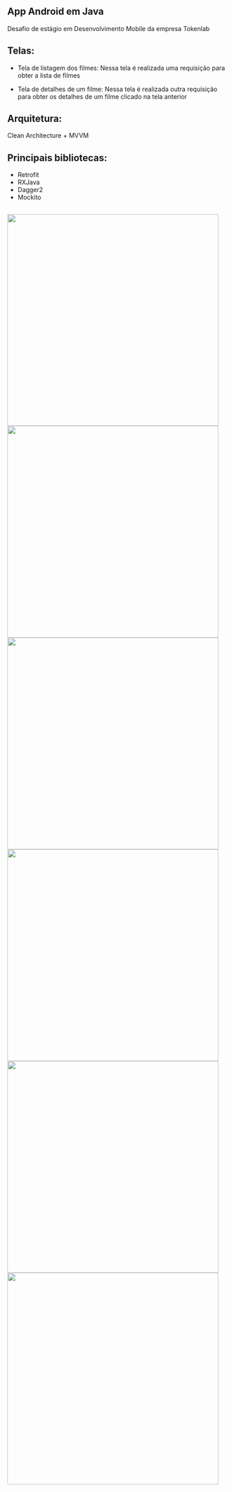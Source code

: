 ## App Android em Java

Desafio de estágio em Desenvolvimento Mobile da empresa Tokenlab

## Telas:

- Tela de listagem dos filmes: Nessa tela é realizada uma requisição para obter a lista de filmes

- Tela de detalhes de um filme: Nessa tela é realizada outra requisição para obter os detalhes de um
  filme clicado na tela anterior

## Arquitetura:

Clean Architecture + MVVM

## Principais bibliotecas:

- Retrofit
- RXJava
- Dagger2
- Mockito

##

<img height="480px" src="images_read_me/image1.jpeg"> <img height="480px" src="images_read_me/image2.jpeg"> <img height="480px" src="images_read_me/image3.jpeg"> <img height="480px" src="images_read_me/image4.jpeg"> <img height="480px" src="images_read_me/image5.jpeg"> <img height="480px" src="images_read_me/image6.jpeg">